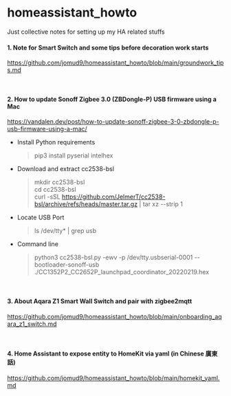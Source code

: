 # homeassistant_howto

Just collective notes for setting up my HA related stuffs

#### 1. Note for Smart Switch and some tips before decoration work starts
   https://github.com/jomud9/homeassistant_howto/blob/main/groundwork_tips.md
   
<br/>

#### 2. How to update Sonoff Zigbee 3.0 (ZBDongle-P) USB firmware using a Mac
   https://vandalen.dev/post/how-to-update-sonoff-zigbee-3-0-zbdongle-p-usb-firmware-using-a-mac/
   - Install Python requirements
      > pip3 install pyserial intelhex
   - Download and extract cc2538-bsl
      > mkdir cc2538-bsl <br />
      > cd cc2538-bsl <br />
      > curl -sSL https://github.com/JelmerT/cc2538-bsl/archive/refs/heads/master.tar.gz | tar xz --strip 1
   - Locate USB Port
      > ls /dev/tty* | grep usb
   - Command line
      > python3 cc2538-bsl.py -ewv -p /dev/tty.usbserial-0001 --bootloader-sonoff-usb ./CC1352P2_CC2652P_launchpad_coordinator_20220219.hex
   
<br/>

#### 3. About Aqara Z1 Smart Wall Switch and pair with zigbee2mqtt 
   https://github.com/jomud9/homeassistant_howto/blob/main/onboarding_aqara_z1_switch.md
   
<br/>

#### 4. Home Assistant to expose entity to HomeKit via yaml (in Chinese 廣東話)
   https://github.com/jomud9/homeassistant_howto/blob/main/homekit_yaml.md
